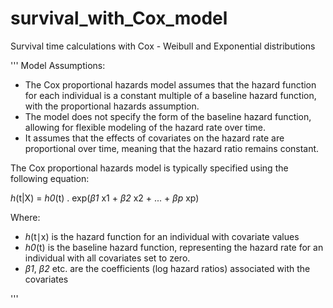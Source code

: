 # survival_with_Cox_model
Survival time calculations with Cox - Weibull and Exponential distributions

'''
Model Assumptions:
* The Cox proportional hazards model assumes that the hazard function for each individual is a constant multiple of a baseline hazard function, with the proportional hazards assumption.
* The model does not specify the form of the baseline hazard function, allowing for flexible modeling of the hazard rate over time.
* It assumes that the effects of covariates on the hazard rate are proportional over time, meaning that the hazard ratio remains constant.


The Cox proportional hazards model is typically specified using the following equation:

_h_(t|X) = _h0_(t) . exp(_β1_ x1 + _β2_ x2 + ... + _βp_ xp)

Where:
* _h_(t∣x) is the hazard function for an individual with covariate values 
* _h0_(t) is the baseline hazard function, representing the hazard rate for an individual with all covariates set to zero.
* _β1_, _β2_ etc. are the coefficients (log hazard ratios) associated with the covariates

'''

